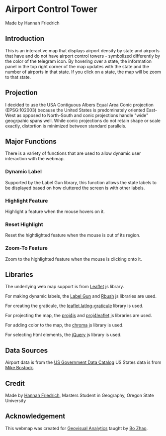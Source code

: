# Airport Control Tower
Made by Hannah Friedrich

## Introduction
This is an interactive map that displays airport density by state and airports that have and do not have airport control
towers - symbolized differently by the color of the telegram icon. By hovering over a state, the information panel in the top right corner
of the map updates with the state and the number of airports in that state. If you click on a state, the map will be zoom
to that state.

## Projection
I decided to use the USA Contiguous Albers Equal Area Conic projection (EPSG:102003) because the United States is predominately
oriented East-West as opposed to North-South and conic projections handle "wide" geogrpahic spans well. While conic projections do not
retain shape or scale exactly, distortion is minimized  between standard parallels.

## Major Functions

There is a variety of functions that are used to allow dynamic user interaction with the webmap.

### Dynamic Label
Supported by the Label Gun library, this function allows the state labels to be displayed based on how cluttered the screen
is with other labels.

### Highlight Feature
Highlight a feature when the mouse hovers on it.

### Reset Highlight
Reset the hightlighted feature when the mouse is out of its region.

### Zoom-To Feature
Zoom to the highlighted feature when the mouse is clicking onto it.

## Libraries
The underlying web map support is from <a href="http://leafletjs.com/">Leaflet</a> js library.

For making dynamic labels, the <a href="https://github.com/Geovation/labelgun">Label Gun</a> and
<a href="https://github.com/mourner/rbush">Rbush</a> js libraries are used.

For creating the graticule, the <a href="https://github.com/cloudybay/leaflet.latlng-graticule">leaflet.latlng-graticule</a>
library is used.

For projecting the map, the <a href="https://github.com/proj4js/proj4js">proj4js</a> and
<a href="https://github.com/kartena/Proj4Leaflet">proj4leaflet</a> js libraries are used.

For adding color to the map, the <a href="https://github.com/gka/chroma.js/">chroma</a> js library is used.

For selecting html elements, the <a href="http://jquery.com/">jQuery</a> js library is used.

## Data Sources
Airport data is from the <a href="https://catalog.data.gov/dataset/usgs-small-scale-dataset-airports-of-the-united-states-201207-shapefile">US Government Data Catalog</a>
US States data is from <a href="https://bost.ocks.org/mike/">Mike Bostock</a>.

## Credit
Made by <a href="https://github.com/hannahfriedrich">Hannah Friedrich</a>, Masters Student in Geography, Oregon State University

## Acknowledgement
This webmap was created for <a href="https://github.com/jakobzhao/geog4572">Geovisual Analytics</a> taught by <a href="http://geoviz.ceoas.oregonstate.edu/">Bo Zhao</a>.
